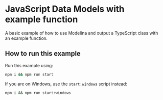 # JavaScript Data Models with example function

A basic example of how to use Modelina and output a TypeScript class with an example function.


## How to run this example

Run this example using:

```sh
npm i && npm run start
```

If you are on Windows, use the `start:windows` script instead:

```sh
npm i && npm run start:windows
```
